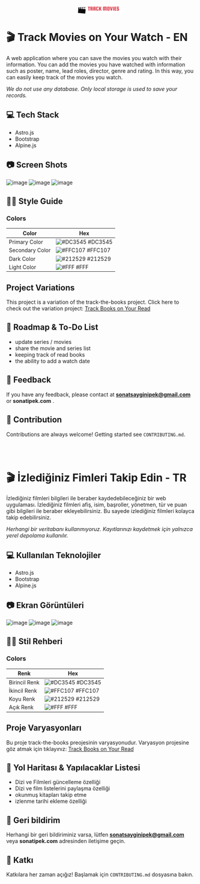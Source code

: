 <p align="center" width="100%">
    <img width="25%" src="https://raw.githubusercontent.com/sonatipek/track-the-movies/main/public/logo.svg"> 
</p>


# 🎬 Track Movies on Your Watch - EN
A web application where you can save the movies you watch with their information. You can add the movies you have watched with information such as poster, name, lead roles, director, genre and rating. In this way, you can easily keep track of the movies you watch.

*We do not use any database. Only local storage is used to save your records.*
## 💻 Tech Stack
- Astro.js
- Bootstrap
- Alpine.js

## 📷 Screen Shots
![image](https://github.com/sonatipek/track-the-movies/assets/80075444/a756e9d8-24c6-419b-9ac7-793516074e77)
![image](https://github.com/sonatipek/track-the-movies/assets/80075444/3733bc15-cc09-451b-a592-bfb3acc4e98e)
![image](https://github.com/sonatipek/track-the-movies/assets/80075444/8328e49f-c29d-43ab-9043-0e57294e627a)



## 💅🏼 Style Guide
### Colors

| Color             | Hex                                                               |
| ----------------- | ------------------------------------------------------------------ |
| Primary Color | ![#DC3545](https://placehold.co/10x10/dc3545/dc3545) #DC3545 |
| Secondary Color | ![#FFC107](https://placehold.co/10x10/ffc107/ffc107) #FFC107 |
| Dark Color | ![#212529](https://placehold.co/10x10/212529/212529) #212529 |
| Light Color | ![#FFF](https://placehold.co/10x10/white/white) #FFF | 

## Project Variations
This project is a variation of the track-the-books project. Click here to check out the variation project: [Track Books on Your Read](https://github.com/sonatipek/track-the-books)

## 📍 Roadmap & To-Do List
- update series / movies
- share the movie and series list
- keeping track of read books
- the ability to add a watch date

## 🌟 Feedback
If you have any feedback, please contact at **sonatsayginipek@gmail.com** or **sonatipek.com** .

## 🤝 Contribution
Contributions are always welcome!
Getting started see `CONTRIBUTING.md`.

<br><br>

# 🎬 İzlediğiniz Fimleri Takip Edin - TR
İzlediğiniz filmleri bilgileri ile beraber kaydedebileceğiniz bir web uygulaması. İzlediğiniz filmleri afiş, isim, başroller, yönetmen, tür ve puan gibi bilgileri ile beraber ekleyebilirsiniz. Bu sayede izlediğiniz filmleri kolayca takip edebilirsiniz.

*Herhangi bir veritabanı kullanmıyoruz. Kayıtlarınızı kaydetmek için yalnızca yerel depolama kullanılır.*
## 💻 Kullanılan Teknolojiler
- Astro.js
- Bootstrap
- Alpine.js

## 📷 Ekran Görüntüleri
![image](https://github.com/sonatipek/track-the-movies/assets/80075444/a756e9d8-24c6-419b-9ac7-793516074e77)
![image](https://github.com/sonatipek/track-the-movies/assets/80075444/3733bc15-cc09-451b-a592-bfb3acc4e98e)
![image](https://github.com/sonatipek/track-the-movies/assets/80075444/8328e49f-c29d-43ab-9043-0e57294e627a)

## 💅🏼 Stil Rehberi
### Colors

| Renk             | Hex                                                               |
| ----------------- | ------------------------------------------------------------------ |
| Birincil Renk | ![#DC3545](https://placehold.co/10x10/dc3545/dc3545) #DC3545 |
| İkincil Renk | ![#FFC107](https://placehold.co/10x10/ffc107/ffc107) #FFC107 |
| Koyu Renk | ![#212529](https://placehold.co/10x10/212529/212529) #212529 |
| Açık Renk | ![#FFF](https://placehold.co/10x10/white/white) #FFF | 

## Proje Varyasyonları
Bu proje track-the-books preojesinin varyasyonudur. Varyasyon projesine göz atmak için tıklayınız:  [Track Books on Your Read](https://github.com/sonatipek/track-the-books)

## 📍 Yol Haritası & Yapılacaklar Listesi
- Dizi ve Filmleri güncelleme özelliği
- Dizi ve film listelerini paylaşma özelliği
- okunmuş kitapları takip etme
- izlenme tarihi ekleme özelliği

## 🌟 Geri bildirim
Herhangi bir geri bildiriminiz varsa, lütfen **sonatsayginipek@gmail.com** veya **sonatipek.com** adresinden iletişime geçin.

## 🤝 Katkı
Katkılara her zaman açığız!
Başlamak için `CONTRIBUTING.md` dosyasına bakın.
